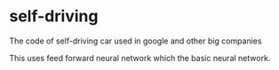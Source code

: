 # self-driving
The code of self-driving car used in google and other big companies

<p>
  This uses feed forward neural network which the basic neural network.
</p>
